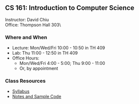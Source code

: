 ## CS 161: Introduction to Computer Science

Instructor: David Chiu\
Office: Thompson Hall 303\

### Where and When
- Lecture: Mon/Wed/Fri 10:00 - 10:50 in TH 409
- Lab: Thu 11:00 - 12:50 in TH 409
- Office Hours: 
  - Mon/Wed/Fri 4:00 - 5:00; Thu 9:00 - 11:00
  - Or, by appointment

### Class Resources
- [Syllabus](syllabus)
- [Notes and Sample Code](https://canvas.pugetsound.edu)

<!-- David's schedule generator! Do not touch -->
<div id="schedule">&nbsp;</div>
<script type="text/javascript" src="../calendar.js"></script>
<script type="text/javascript" src="schedule.js"></script>
<!-- End -->


